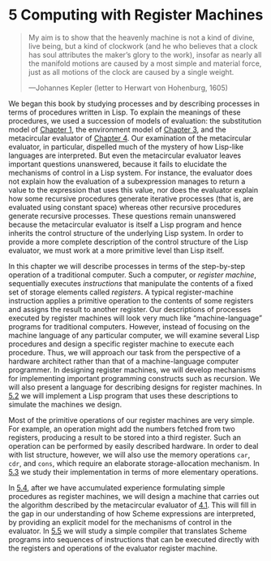 # 5 Computing with Register Machines

> My aim is to show that the heavenly machine is not a kind of divine,
> live being, but a kind of clockwork (and he who believes that a clock
> has soul attributes the maker’s glory to the work), insofar as nearly
> all the manifold motions are caused by a most simple and material
> force, just as all motions of the clock are caused by a single weight.
>
> —Johannes Kepler (letter to Herwart von Hohenburg, 1605)

We began this book by studying processes and by describing processes in
terms of procedures written in Lisp. To explain the meanings of these
procedures, we used a succession of models of evaluation: the
substitution model of [Chapter 1](Chapter-1.xhtml), the
environment model of [Chapter 3](Chapter-3.xhtml), and the
metacircular evaluator of [Chapter 4](Chapter-4.xhtml). Our
examination of the metacircular evaluator, in particular, dispelled much
of the mystery of how Lisp-like languages are interpreted. But even the
metacircular evaluator leaves important questions unanswered, because it
fails to elucidate the mechanisms of control in a Lisp system. For
instance, the evaluator does not explain how the evaluation of a
subexpression manages to return a value to the expression that uses this
value, nor does the evaluator explain how some recursive procedures
generate iterative processes (that is, are evaluated using constant
space) whereas other recursive procedures generate recursive processes.
These questions remain unanswered because the metacircular evaluator is
itself a Lisp program and hence inherits the control structure of the
underlying Lisp system. In order to provide a more complete description
of the control structure of the Lisp evaluator, we must work at a more
primitive level than Lisp itself.

In this chapter we will describe processes in terms of the step-by-step
operation of a traditional computer. Such a computer, or
_register machine_,
sequentially executes
_instructions_ that manipulate the contents of a fixed set of storage
elements called _registers_. A
typical register-machine instruction applies a primitive operation to
the contents of some registers and assigns the result to another
register. Our descriptions of processes executed by register machines
will look very much like “machine-language” programs for traditional
computers. However, instead of focusing on the machine language of any
particular computer, we will examine several Lisp procedures and design
a specific register machine to execute each procedure. Thus, we will
approach our task from the perspective of a hardware architect rather
than that of a machine-language computer programmer. In designing
register machines, we will develop mechanisms for implementing important
programming constructs such as recursion. We will also present a
language for describing designs for register machines. In
[5.2](5_002e2.xhtml) we will implement a Lisp program that
uses these descriptions to simulate the machines we design.

Most of the primitive operations of our register machines are very
simple. For example, an operation might add the numbers fetched from two
registers, producing a result to be stored into a third register. Such
an operation can be performed by easily described hardware. In order to
deal with list structure, however, we will also use the memory
operations `car`, `cdr`, and `cons`, which require an elaborate
storage-allocation mechanism. In [5.3](5_002e3.xhtml) we
study their implementation in terms of more elementary operations.

In [5.4](5_002e4.xhtml), after we have accumulated experience
formulating simple procedures as register machines, we will design a
machine that carries out the algorithm described by the metacircular
evaluator of [4.1](4_002e1.xhtml). This will fill in the gap
in our understanding of how Scheme expressions are interpreted, by
providing an explicit model for the mechanisms of control in the
evaluator. In [5.5](5_002e5.xhtml) we will study a simple
compiler that translates Scheme programs into sequences of instructions
that can be executed directly with the registers and operations of the
evaluator register machine.
